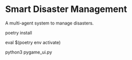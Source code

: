 # Smart Disaster Management

A multi-agent system to manage disasters.

poetry install

eval $(poetry env activate)

python3 pygame_ui.py